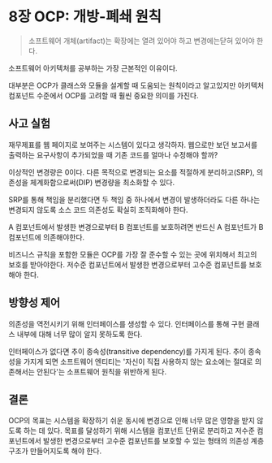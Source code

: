 # 8장 OCP: 개방-폐쇄 원칙



> 소프트웨어 개체(artifact)는 확장에는 열려 있어야 하고 변경에는닫혀 있어야 한다.

소프트웨어 아키텍처를 공부하는 가장 근본적인 이유이다.

대부분은 OCP가 클래스와 모듈을 설계할 때 도움되는 원칙이라고 알고있지만 아키텍처 컴포넌트 수준에서 OCP를 고려할 때 훨씬 중요한 의미를 가진다.



## 사고 실험

재무제표를 웹 페이지로 보여주는 시스템이 있다고 생각하자. 웹으로만 보던 보고서를 출력하는 요구사항이 추가되었을 때 기존 코드를 얼마나 수정해야 할까?

이상적인 변경량은 0이다. 다른 목적으로 변경되는 요소를 적절하게 분리하고(SRP), 의존성을 체계화함으로써(DIP) 변경량을 최소화할 수 있다.

SRP를 통해 책임을 분리했다면 두 책임 중 하나에서 변경이 발생하더라도 다른 하나는 변경되지 않도록 소스 코드 의존성도 확실히 조직화해야 한다.

A 컴포넌트에서 발생한 변경으로부터 B 컴포넌트를 보호하려면 반드신 A 컴포넌트가 B 컴포넌트에 의존해야한다.

비즈니스 규칙을 포함한 모듈은 OCP를 가장 잘 준수할 수 있는 곳에 위치해서 최고의 보호를 받아야한다. 저수준 컴포넌트에서 발생한 변경으로부터 고수준 컴포넌트를 보호해야 한다.



## 방향성 제어

의존성을 역전시키기 위해 인터페이스를 생성할 수 있다. 인터페이스를 통해 구현 클래스 내부에 대해 너무 많이 알지 못하도록 한다.

인터페이스가 없다면 추이 종속성(transitive dependency)를 가지게 된다. 추이 종속성을 가지게 되면 소프트웨어 엔티티는 '자신이 직접 사용하지 않는 요소에는 절대로 의존해서는 안된다'는 소프트웨어 원칙을 위반하게 된다.



## 결론

OCP의 목표는 시스템을 확장하기 쉬운 동시에 변경으로 인해 너무 많은 영향을 받지 않도록 하는 데 있다. 목표를 달성하기 위해 시스템을 컴포넌트 단위로 분리하고 저수준 컴포넌트에서 발생한 변경으로부터 고수준 컴포넌트를 보호할 수 있는 형태의 의존성 계층구조가 만들어지도록 해야 한다.